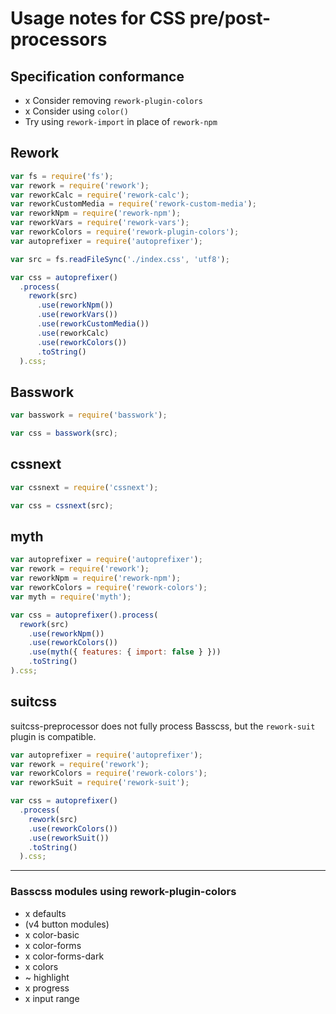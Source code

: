 # Usage notes for CSS pre/post-processors

## Specification conformance

- x Consider removing `rework-plugin-colors`
- x Consider using `color()`
- Try using `rework-import` in place of `rework-npm`


## Rework

```js
var fs = require('fs');
var rework = require('rework');
var reworkCalc = require('rework-calc');
var reworkCustomMedia = require('rework-custom-media');
var reworkNpm = require('rework-npm');
var reworkVars = require('rework-vars');
var reworkColors = require('rework-plugin-colors');
var autoprefixer = require('autoprefixer');

var src = fs.readFileSync('./index.css', 'utf8');

var css = autoprefixer()
  .process(
    rework(src)
      .use(reworkNpm())
      .use(reworkVars())
      .use(reworkCustomMedia())
      .use(reworkCalc)
      .use(reworkColors())
      .toString()
  ).css;
```


## Basswork

```js
var basswork = require('basswork');

var css = basswork(src);
```


## cssnext

```js
var cssnext = require('cssnext');

var css = cssnext(src);
```


## myth

```js
var autoprefixer = require('autoprefixer');
var rework = require('rework');
var reworkNpm = require('rework-npm');
var reworkColors = require('rework-colors');
var myth = require('myth');

var css = autoprefixer().process(
  rework(src)
    .use(reworkNpm())
    .use(reworkColors())
    .use(myth({ features: { import: false } }))
    .toString()
).css;
```

## suitcss

suitcss-preprocessor does not fully process Basscss, but the `rework-suit` plugin is compatible.

```js
var autoprefixer = require('autoprefixer');
var rework = require('rework');
var reworkColors = require('rework-colors');
var reworkSuit = require('rework-suit');

var css = autoprefixer()
  .process(
    rework(src)
    .use(reworkColors())
    .use(reworkSuit())
    .toString()
  ).css;
```

---

### Basscss modules using rework-plugin-colors
- x defaults
- (v4 button modules)
- x color-basic
- x color-forms
- x color-forms-dark
- x colors
- ~ highlight
- x progress
- x input range

